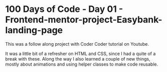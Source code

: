 # 100 Days of Code - Day 01 - Frontend-mentor-project-Easybank-landing-page

This was a follow along project with Coder Coder tutorial on Youtube.

It was a little bit of a refresher on HTML and CSS, since I had a quite of a break with these. Along the way I also learned a couple of new things, mostly about animations
and using helper classes to make code reusable. 


